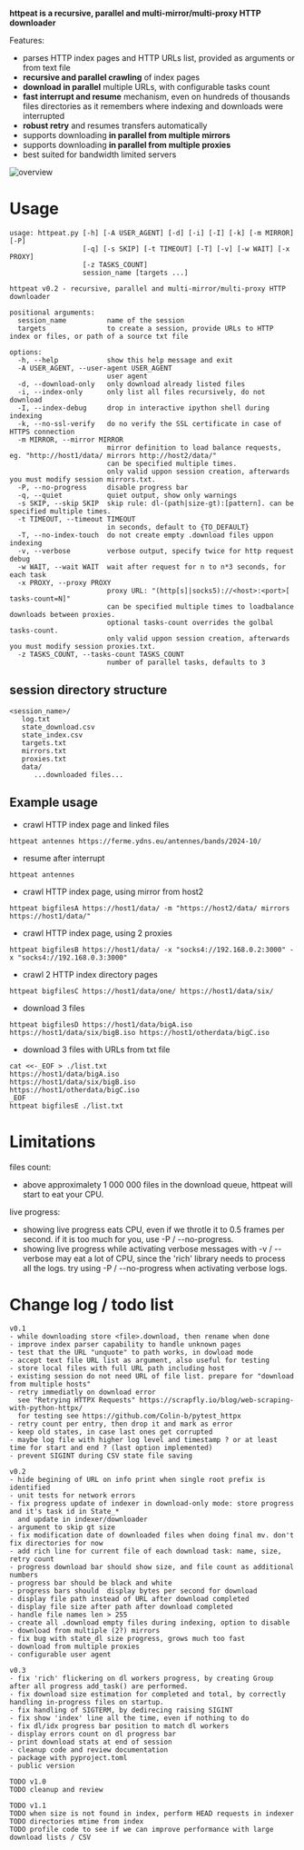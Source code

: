 **httpeat is a recursive, parallel and multi-mirror/multi-proxy HTTP downloader**

Features:
- parses HTTP index pages and HTTP URLs list, provided as arguments or from text file
- **recursive and parallel crawling** of index pages
- **download in parallel** multiple URLs, with configurable tasks count
- **fast interrupt and resume** mechanism, even on hundreds of thousands files directories as it remembers where indexing and downloads were interrupted
- **robust retry** and resumes transfers automatically
- supports downloading **in parallel from multiple mirrors**
- supports downloading **in parallel from multiple proxies**
- best suited for bandwidth limited servers  

![overview](doc/httpeat_overview_0.3.png)

# Usage

```
usage: httpeat.py [-h] [-A USER_AGENT] [-d] [-i] [-I] [-k] [-m MIRROR] [-P]
                  [-q] [-s SKIP] [-t TIMEOUT] [-T] [-v] [-w WAIT] [-x PROXY]
                  [-z TASKS_COUNT]
                  session_name [targets ...]

httpeat v0.2 - recursive, parallel and multi-mirror/multi-proxy HTTP downloader

positional arguments:
  session_name          name of the session
  targets               to create a session, provide URLs to HTTP index or files, or path of a source txt file

options:
  -h, --help            show this help message and exit
  -A USER_AGENT, --user-agent USER_AGENT
                        user agent
  -d, --download-only   only download already listed files
  -i, --index-only      only list all files recursively, do not download
  -I, --index-debug     drop in interactive ipython shell during indexing
  -k, --no-ssl-verify   do no verify the SSL certificate in case of HTTPS connection
  -m MIRROR, --mirror MIRROR
                        mirror definition to load balance requests, eg. "http://host1/data/ mirrors http://host2/data/"
                        can be specified multiple times.
                        only valid uppon session creation, afterwards you must modify session mirrors.txt.
  -P, --no-progress     disable progress bar
  -q, --quiet           quiet output, show only warnings
  -s SKIP, --skip SKIP  skip rule: dl-(path|size-gt):[pattern]. can be specified multiple times.
  -t TIMEOUT, --timeout TIMEOUT
                        in seconds, default to {TO_DEFAULT}
  -T, --no-index-touch  do not create empty .download files uppon indexing
  -v, --verbose         verbose output, specify twice for http request debug
  -w WAIT, --wait WAIT  wait after request for n to n*3 seconds, for each task
  -x PROXY, --proxy PROXY
                        proxy URL: "(http[s]|socks5)://<host>:<port>[ tasks-count=N]"
                        can be specified multiple times to loadbalance downloads between proxies.
                        optional tasks-count overrides the golbal tasks-count.
                        only valid uppon session creation, afterwards you must modify session proxies.txt.
  -z TASKS_COUNT, --tasks-count TASKS_COUNT
                        number of parallel tasks, defaults to 3
```

## session directory structure
```
<session_name>/
   log.txt
   state_download.csv
   state_index.csv
   targets.txt
   mirrors.txt
   proxies.txt
   data/
      ...downloaded files...
```

## Example usage

- crawl HTTP index page and linked files
```
httpeat antennes https://ferme.ydns.eu/antennes/bands/2024-10/
```

- resume after interrupt
```
httpeat antennes
```

- crawl HTTP index page, using mirror from host2
```
httpeat bigfilesA https://host1/data/ -m "https://host2/data/ mirrors https://host1/data/"
```

- crawl HTTP index page, using 2 proxies
```
httpeat bigfilesB https://host1/data/ -x "socks4://192.168.0.2:3000" -x "socks4://192.168.0.3:3000"
```

- crawl 2 HTTP index directory pages
```
httpeat bigfilesC https://host1/data/one/ https://host1/data/six/
```

- download 3 files
```
httpeat bigfilesD https://host1/data/bigA.iso https://host1/data/six/bigB.iso https://host1/otherdata/bigC.iso
```

- download 3 files with URLs from txt file
```
cat <<-_EOF > ./list.txt
https://host1/data/bigA.iso
https://host1/data/six/bigB.iso
https://host1/otherdata/bigC.iso
_EOF
httpeat bigfilesE ./list.txt
```

# Limitations

files count:
- above approximalety 1 000 000 files in the download queue, httpeat will start to eat your CPU.

live progress:
- showing live progress eats CPU, even if we throtle it to 0.5 frames per second. if it is too much for you, use -P / --no-progress.
- showing live progress while activating verbose messages with -v / --verbose may eat a lot of CPU, since the 'rich' library needs to process all the logs. try using -P / --no-progress when activating verbose logs.

# Change log / todo list

```
v0.1
- while downloading store <file>.download, then rename when done
- improve index parser capability to handle unknown pages
- test that the URL "unquote" to path works, in dowload mode
- accept text file URL list as argument, also useful for testing
- store local files with full URL path including host
- existing session do not need URL of file list. prepare for "download from multiple hosts"
- retry immediatly on download error
  see "Retrying HTTPX Requests" https://scrapfly.io/blog/web-scraping-with-python-httpx/
  for testing see https://github.com/Colin-b/pytest_httpx
- retry count per entry, then drop it and mark as error
- keep old states, in case last ones get corrupted
- maybe log file with higher log level and timestamp ? or at least time for start and end ? (last option implemented)
- prevent SIGINT during CSV state file saving

v0.2
- hide begining of URL on info print when single root prefix is identified
- unit tests for network errors
- fix progress update of indexer in download-only mode: store progress and it's task id in State_*
  and update in indexer/downloader
- argument to skip gt size
- fix modification date of downloaded files when doing final mv. don't fix directories for now
- add rich line for current file of each download task: name, size, retry count
- progress download bar should show size, and file count as additional numbers
- progress bar should be black and white
- progress bars should  display bytes per second for download
- display file path instead of URL after download completed
- display file size after path after download completed
- handle file names len > 255
- create all .download empty files during indexing, option to disable
- download from multiple (2?) mirrors
- fix bug with state_dl size progress, grows much too fast
- download from multiple proxies
- configurable user agent

v0.3
- fix 'rich' flickering on dl workers progress, by creating Group after all progress add_task() are performed.
- fix download size estimation for completed and total, by correctly handling in-progress files on startup.
- fix handling of SIGTERM, by dedirecing raising SIGINT
- fix show 'index' line all the time, even if nothing to do
- fix dl/idx progress bar position to match dl workers
- display errors count on dl progress bar
- print download stats at end of session
- cleanup code and review documentation
- package with pyproject.toml
- public version

TODO v1.0
TODO cleanup and review

TODO v1.1
TODO when size is not found in index, perform HEAD requests in indexer
TODO directories mtime from index
TODO profile code to see if we can improve performance with large download lists / CSV
```

